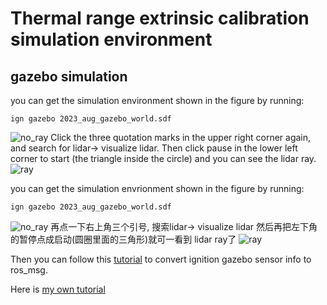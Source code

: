 # Thermal range extrinsic calibration simulation environment

## gazebo simulation

you can get the simulation environment shown in the figure by running:

```ign gazebo 2023_aug_gazebo_world.sdf ```

![no_ray](https://github.com/allenthreee/thermal_extrinsic/blob/main/gazebo_simulation/extrinsic.png)
Click the three quotation marks in the upper right corner again, and search for lidar-> visualize lidar.
Then click pause in the lower left corner to start (the triangle inside the circle) and you can see the lidar ray.
![ray](https://github.com/allenthreee/thermal_extrinsic/blob/main/gazebo_simulation/extrinsic2.png)

you can get the simulation envrionment shown in the figure by running:

```ign gazebo 2023_aug_gazebo_world.sdf ```

![no_ray](https://github.com/allenthreee/thermal_extrinsic/blob/main/gazebo_simulation/extrinsic.png)
再点一下右上角三个引号, 搜索lidar-> visualize lidar
然后再把左下角的暂停点成启动(圆圈里面的三角形)就可一看到 lidar ray了
![ray](https://github.com/allenthreee/thermal_extrinsic/blob/main/gazebo_simulation/extrinsic2.png)

Then you can follow this [tutorial](https://gazebosim.org/docs/citadel/ros_integration) to convert ignition gazebo sensor info to ros_msg.

Here is [my own tutorial](https://zhuanlan.zhihu.com/p/657387526)


